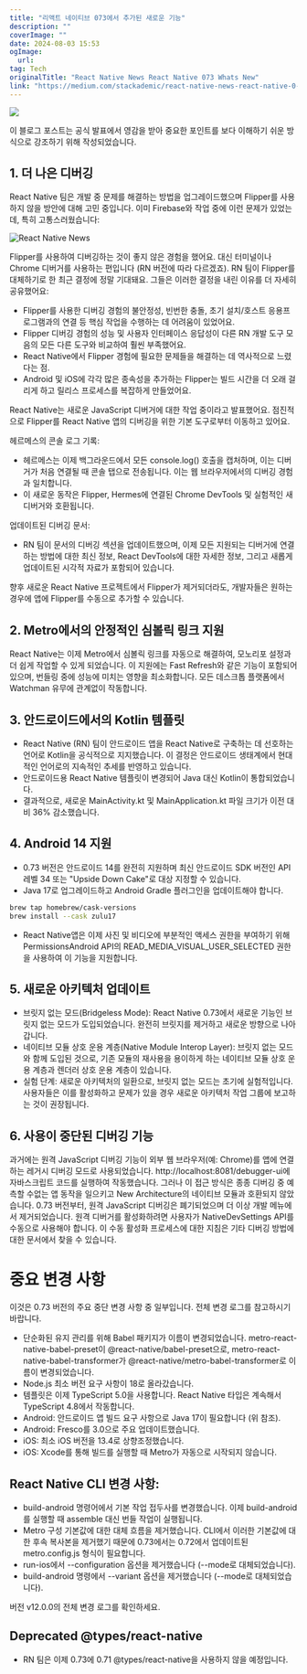 ```yaml
---
title: "리액트 네이티브 073에서 추가된 새로운 기능"
description: ""
coverImage: ""
date: 2024-08-03 15:53
ogImage: 
  url: 
tag: Tech
originalTitle: "React Native News React Native 073 Whats New"
link: "https://medium.com/stackademic/react-native-news-react-native-0-73-whats-new-3387915c0a41"
---
```




<img src="/assets/img/ReactNativeNewsReactNative073WhatsNew_0.png" />

이 블로그 포스트는 공식 발표에서 영감을 받아 중요한 포인트를 보다 이해하기 쉬운 방식으로 강조하기 위해 작성되었습니다.

## 1. 더 나은 디버깅

React Native 팀은 개발 중 문제를 해결하는 방법을 업그레이드했으며 Flipper를 사용하지 않을 방안에 대해 고민 중입니다. 이미 Firebase와 작업 중에 이런 문제가 있었는데, 특히 고통스러웠습니다:

<div class="content-ad"></div>

![React Native News](/assets/img/ReactNativeNewsReactNative073WhatsNew_1.png)

Flipper를 사용하여 디버깅하는 것이 좋지 않은 경험을 했어요. 대신 터미널이나 Chrome 디버거를 사용하는 편입니다 (RN 버전에 따라 다르겠죠). RN 팀이 Flipper를 대체하기로 한 최근 결정에 정말 기대돼요. 그들은 이러한 결정을 내린 이유를 더 자세히 공유했어요:

- Flipper를 사용한 디버깅 경험의 불안정성, 빈번한 충돌, 초기 설치/호스트 응용프로그램과의 연결 등 핵심 작업을 수행하는 데 어려움이 있었어요.
- Flipper 디버깅 경험의 성능 및 사용자 인터페이스 응답성이 다른 RN 개발 도구 모음의 모든 다른 도구와 비교하여 훨씬 부족했어요.
- React Native에서 Flipper 경험에 필요한 문제들을 해결하는 데 역사적으로 느렸다는 점.
- Android 및 iOS에 각각 많은 종속성을 추가하는 Flipper는 빌드 시간을 더 오래 걸리게 하고 릴리스 프로세스를 복잡하게 만들었어요.

React Native는 새로운 JavaScript 디버거에 대한 작업 중이라고 발표했어요. 점진적으로 Flipper를 React Native 앱의 디버깅을 위한 기본 도구로부터 이동하고 있어요.

<div class="content-ad"></div>

헤르메스의 콘솔 로그 기록:

- 헤르메스는 이제 백그라운드에서 모든 console.log() 호출을 캡처하며, 이는 디버거가 처음 연결될 때 콘솔 탭으로 전송됩니다. 이는 웹 브라우저에서의 디버깅 경험과 일치합니다.
- 이 새로운 동작은 Flipper, Hermes에 연결된 Chrome DevTools 및 실험적인 새 디버거와 호환됩니다.

업데이트된 디버깅 문서:

- RN 팀이 문서의 디버깅 섹션을 업데이트했으며, 이제 모든 지원되는 디버거에 연결하는 방법에 대한 최신 정보, React DevTools에 대한 자세한 정보, 그리고 새롭게 업데이트된 시각적 자료가 포함되어 있습니다.

<div class="content-ad"></div>

향후 새로운 React Native 프로젝트에서 Flipper가 제거되더라도, 개발자들은 원하는 경우에 앱에 Flipper를 수동으로 추가할 수 있습니다.

## 2. Metro에서의 안정적인 심볼릭 링크 지원

React Native는 이제 Metro에서 심볼릭 링크를 자동으로 해결하여, 모노리포 설정과 더 쉽게 작업할 수 있게 되었습니다. 이 지원에는 Fast Refresh와 같은 기능이 포함되어 있으며, 번들링 중에 성능에 미치는 영향을 최소화합니다. 모든 데스크톱 플랫폼에서 Watchman 유무에 관계없이 작동합니다.

## 3. 안드로이드에서의 Kotlin 템플릿

<div class="content-ad"></div>

- React Native (RN) 팀이 안드로이드 앱을 React Native로 구축하는 데 선호하는 언어로 Kotlin을 공식적으로 지지했습니다. 이 결정은 안드로이드 생태계에서 현대적인 언어로의 지속적인 추세를 반영하고 있습니다.
- 안드로이드용 React Native 템플릿이 변경되어 Java 대신 Kotlin이 통합되었습니다.
- 결과적으로, 새로운 MainActivity.kt 및 MainApplication.kt 파일 크기가 이전 대비 36% 감소했습니다.

## 4. Android 14 지원

- 0.73 버전은 안드로이드 14를 완전히 지원하며 최신 안드로이드 SDK 버전인 API 레벨 34 또는 "Upside Down Cake"로 대상 지정할 수 있습니다.
- Java 17로 업그레이드하고 Android Gradle 플러그인을 업데이트해야 합니다.

```bash
brew tap homebrew/cask-versions
brew install --cask zulu17
```

<div class="content-ad"></div>

- React Native앱은 이제 사진 및 비디오에 부분적인 액세스 권한을 부여하기 위해 PermissionsAndroid API의 READ_MEDIA_VISUAL_USER_SELECTED 권한을 사용하여 이 기능을 지원합니다.

## 5. 새로운 아키텍처 업데이트

- 브릿지 없는 모드(Bridgeless Mode): React Native 0.73에서 새로운 기능인 브릿지 없는 모드가 도입되었습니다. 완전히 브릿지를 제거하고 새로운 방향으로 나아갑니다.
- 네이티브 모듈 상호 운용 계층(Native Module Interop Layer): 브릿지 없는 모드와 함께 도입된 것으로, 기존 모듈의 재사용을 용이하게 하는 네이티브 모듈 상호 운용 계층과 렌더러 상호 운용 계층이 있습니다.
- 실험 단계: 새로운 아키텍처의 일환으로, 브릿지 없는 모드는 초기에 실험적입니다. 사용자들은 이를 활성화하고 문제가 있을 경우 새로운 아키텍처 작업 그룹에 보고하는 것이 권장됩니다.

## 6. 사용이 중단된 디버깅 기능

<div class="content-ad"></div>

과거에는 원격 JavaScript 디버깅 기능이 외부 웹 브라우저(예: Chrome)를 앱에 연결하는 레거시 디버깅 모드로 사용되었습니다. http://localhost:8081/debugger-ui에 자바스크립트 코드를 실행하여 작동했습니다. 그러나 이 접근 방식은 종종 디버깅 중 예측할 수없는 앱 동작을 일으키고 New Architecture의 네이티브 모듈과 호환되지 않았습니다. 0.73 버전부터, 원격 JavaScript 디버깅은 폐기되었으며 더 이상 개발 메뉴에서 제거되었습니다. 원격 디버거를 활성화하려면 사용자가 NativeDevSettings API를 수동으로 사용해야 합니다. 이 수동 활성화 프로세스에 대한 지침은 기타 디버깅 방법에 대한 문서에서 찾을 수 있습니다.

# 중요 변경 사항

이것은 0.73 버전의 주요 중단 변경 사항 중 일부입니다. 전체 변경 로그를 참고하시기 바랍니다.

- 단순화된 유지 관리를 위해 Babel 패키지가 이름이 변경되었습니다. metro-react-native-babel-preset이 @react-native/babel-preset으로, metro-react-native-babel-transformer가 @react-native/metro-babel-transformer로 이름이 변경되었습니다.
- Node.js 최소 버전 요구 사항이 18로 올라갔습니다.
- 템플릿은 이제 TypeScript 5.0을 사용합니다. React Native 타입은 계속해서 TypeScript 4.8에서 작동합니다.
- Android: 안드로이드 앱 빌드 요구 사항으로 Java 17이 필요합니다 (위 참조).
- Android: Fresco를 3.0으로 주요 업데이트했습니다.
- iOS: 최소 iOS 버전을 13.4로 상향조정했습니다.
- iOS: Xcode를 통해 빌드를 실행할 때 Metro가 자동으로 시작되지 않습니다.

<div class="content-ad"></div>

## React Native CLI 변경 사항:

- build-android 명령어에서 기본 작업 접두사를 변경했습니다. 이제 build-android를 실행할 때 assemble 대신 번들 작업이 실행됩니다.
- Metro 구성 기본값에 대한 대체 흐름을 제거했습니다. CLI에서 이러한 기본값에 대한 후속 복사본을 제거했기 때문에 0.73에서는 0.72에서 업데이트된 metro.config.js 형식이 필요합니다.
- run-ios에서 --configuration 옵션을 제거했습니다 (--mode로 대체되었습니다).
- build-android 명령에서 --variant 옵션을 제거했습니다 (--mode로 대체되었습니다).

버전 v12.0.0의 전체 변경 로그를 확인하세요.

## Deprecated @types/react-native

<div class="content-ad"></div>

- RN 팀은 이제 0.73에 0.71 @types/react-native을 사용하지 않을 예정입니다.
